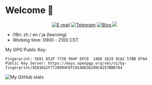 # Welcome 👋

<div align="center">
    <a href="mailto:david.wang@kirinou.top"><img src="https://img.shields.io/static/v1?&logo=microsoftoffice&logoColor=D83B01&label=E-mail&message=david.wang@kirinou.top&color=D83B01" alt="E-mail"></a>
    <a href="https://t.me/ouutou"><img src="https://img.shields.io/static/v1?&logo=telegram&label=telegram&message=@ouutou&color=blue" alt="Telegram"></a>
    <a href="https://blog.davidwang.org"><img src="https://img.shields.io/static/v1?&label=Blog&message=blog.davidwang.org&color=66ccff" alt="Blog">
    <a href="https://space.bilibili.com/3788061"><img src="https://img.shields.io/static/v1?&logo=bilibili&logoColor=00a1d6&label=BiliBli&message=@David_Y_Wang&color=00a1d6"></a>
</div>

- i18n: zh / en / ja (learning)
- Working time: 0900 - 2100 CST

My GPG Public Key:

```text
Fingerprint: 5E81 652F 7720 994F EFC0  14DD 3629 9CA2 57BB 07A4
Public Key Server: https://keys.openpgp.org/vks/v1/by-fingerprint/5E81652F7720994FEFC014DD36299CA257BB07A4
```

![My GitHub stats](https://github-stats.kirinou.top/api?username=david4958606&count_private=true&show_icons=true&theme=github_dark)

<!--
**david4958606/david4958606** is a ✨ _special_ ✨ repository because its `README.md` (this file) appears on your GitHub profile.

Here are some ideas to get you started:

- 🔭 I’m currently working on ...
- 🌱 I’m currently learning ...
- 👯 I’m looking to collaborate on ...
- 🤔 I’m looking for help with ...
- 💬 Ask me about ...
- 📫 How to reach me: ...
- 😄 Pronouns: ...
- ⚡ Fun fact: ...
-->
